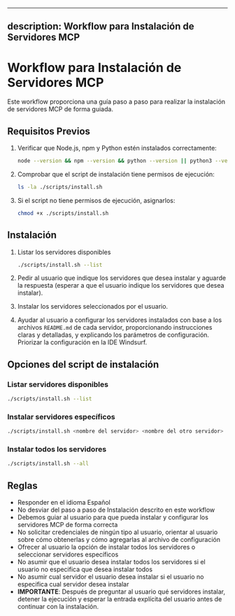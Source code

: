 
---
description: Workflow para Instalación de Servidores MCP
---

# Workflow para Instalación de Servidores MCP

Este workflow proporciona una guía paso a paso para realizar la instalación de servidores MCP de forma guiada.

## Requisitos Previos

1. Verificar que Node.js, npm y Python estén instalados correctamente:

   ```bash
   node --version && npm --version && python --version || python3 --version
   ```

2. Comprobar que el script de instalación tiene permisos de ejecución:

   ```bash
   ls -la ./scripts/install.sh
   ```

3. Si el script no tiene permisos de ejecución, asignarlos:

   ```bash
   chmod +x ./scripts/install.sh
   ```

## Instalación

1. Listar los servidores disponibles

   ```bash
   ./scripts/install.sh --list
   ```

2. Pedir al usuario que indique los servidores que desea instalar y aguarde la respuesta (esperar a que el usuario indique los servidores que desea instalar).

3. Instalar los servidores seleccionados por el usuario.

4. Ayudar al usuario a configurar los servidores instalados con base a los archivos `README.md` de cada servidor, proporcionando instrucciones claras y detalladas, y explicando los parámetros de configuración. Priorizar la configuración en la IDE Windsurf.

## Opciones del script de instalación

### Listar servidores disponibles

   ```bash
   ./scripts/install.sh --list
   ```

### Instalar servidores específicos

   ```bash
   ./scripts/install.sh <nombre del servidor> <nombre del otro servidor>
   ```

### Instalar todos los servidores

   ```bash
   ./scripts/install.sh --all
   ```

## Reglas

- Responder en el idioma Español
- No desviar del paso a paso de Instalación descrito en este workflow
- Debemos guiar al usuario para que pueda instalar y configurar los servidores MCP de forma correcta
- No solicitar credenciales de ningún tipo al usuario, orientar al usuario sobre cómo obtenerlas y cómo agregarlas al archivo de configuración
- Ofrecer al usuario la opción de instalar todos los servidores o seleccionar servidores específicos
- No asumir que el usuario desea instalar todos los servidores si el usuario no especifica que desea instalar todos
- No asumir cual servidor el usuario desea instalar si el usuario no especifica cual servidor desea instalar
- **IMPORTANTE**: Después de preguntar al usuario qué servidores instalar, detener la ejecución y esperar la entrada explícita del usuario antes de continuar con la instalación.
